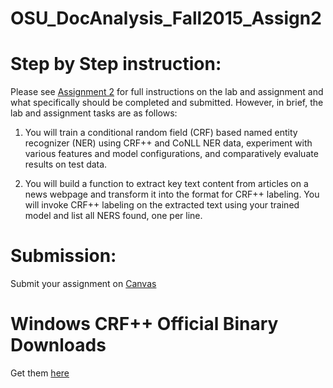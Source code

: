 # OSU_DocAnalysis_Fall2015_Assign2

Step by Step instruction:
===
Please see [Assignment 2](https://github.com/wuga214/OSU_DocAnalysis_Fall2015_Assign2/blob/master/IE_Assignment_Description.pdf) for full instructions on the lab and assignment and what specifically should be completed and submitted.  However, in brief, the lab and assignment tasks are as follows:

1. You will train a conditional random field (CRF) based named entity recognizer (NER) using CRF++ and CoNLL NER data, experiment with various features and model configurations, and comparatively evaluate results on test data.

2. You will build a function to extract key text content from articles on a news webpage and transform it into the format for CRF++ labeling.  You will invoke CRF++ labeling on the extracted text using your trained model and list all NERS found, one per line.

Submission:
===
Submit your assignment on [Canvas](https://oregonstate.instructure.com/courses/1577985)

Windows CRF++ Official Binary Downloads
===
Get them [here](https://drive.google.com/folderview?id=0B4y35FiV1wh7fngteFhHQUN2Y1B5eUJBNHZUemJYQV9VWlBUb3JlX0xBdWVZTWtSbVBneU0&usp=drive_web#list)

